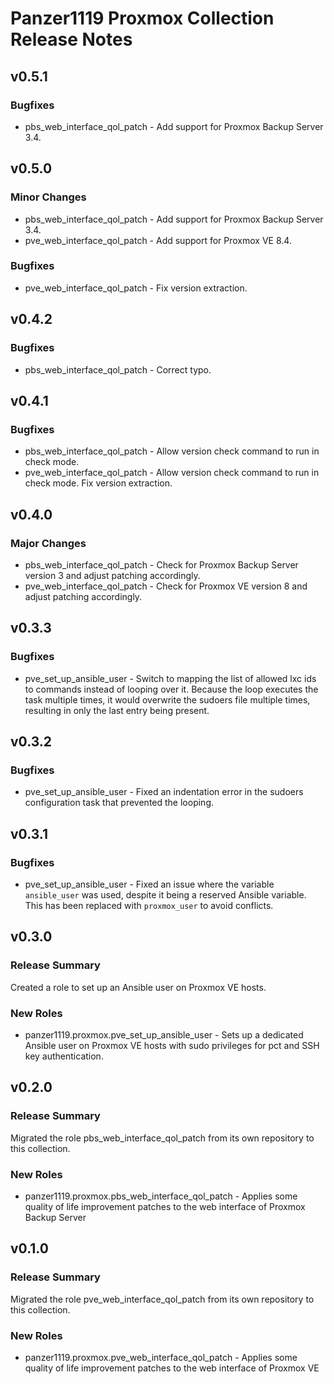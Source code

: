# Panzer1119 Proxmox Collection Release Notes

<a id="v0-5-1"></a>
## v0\.5\.1

<a id="bugfixes"></a>
### Bugfixes

* pbs\_web\_interface\_qol\_patch \- Add support for Proxmox Backup Server 3\.4\.

<a id="v0-5-0"></a>
## v0\.5\.0

<a id="minor-changes"></a>
### Minor Changes

* pbs\_web\_interface\_qol\_patch \- Add support for Proxmox Backup Server 3\.4\.
* pve\_web\_interface\_qol\_patch \- Add support for Proxmox VE 8\.4\.

<a id="bugfixes-1"></a>
### Bugfixes

* pve\_web\_interface\_qol\_patch \- Fix version extraction\.

<a id="v0-4-2"></a>
## v0\.4\.2

<a id="bugfixes-2"></a>
### Bugfixes

* pbs\_web\_interface\_qol\_patch \- Correct typo\.

<a id="v0-4-1"></a>
## v0\.4\.1

<a id="bugfixes-3"></a>
### Bugfixes

* pbs\_web\_interface\_qol\_patch \- Allow version check command to run in check mode\.
* pve\_web\_interface\_qol\_patch \- Allow version check command to run in check mode\. Fix version extraction\.

<a id="v0-4-0"></a>
## v0\.4\.0

<a id="major-changes"></a>
### Major Changes

* pbs\_web\_interface\_qol\_patch \- Check for Proxmox Backup Server version 3 and adjust patching accordingly\.
* pve\_web\_interface\_qol\_patch \- Check for Proxmox VE version 8 and adjust patching accordingly\.

<a id="v0-3-3"></a>
## v0\.3\.3

<a id="bugfixes-4"></a>
### Bugfixes

* pve\_set\_up\_ansible\_user \- Switch to mapping the list of allowed lxc ids to commands instead of looping over it\. Because the loop executes the task multiple times\, it would overwrite the sudoers file multiple times\, resulting in only the last entry being present\.

<a id="v0-3-2"></a>
## v0\.3\.2

<a id="bugfixes-5"></a>
### Bugfixes

* pve\_set\_up\_ansible\_user \- Fixed an indentation error in the sudoers configuration task that prevented the looping\.

<a id="v0-3-1"></a>
## v0\.3\.1

<a id="bugfixes-6"></a>
### Bugfixes

* pve\_set\_up\_ansible\_user \- Fixed an issue where the variable <code>ansible\_user</code> was used\, despite it being a reserved Ansible variable\. This has been replaced with <code>proxmox\_user</code> to avoid conflicts\.

<a id="v0-3-0"></a>
## v0\.3\.0

<a id="release-summary"></a>
### Release Summary

Created a role to set up an Ansible user on Proxmox VE hosts\.

<a id="new-roles"></a>
### New Roles

* panzer1119\.proxmox\.pve\_set\_up\_ansible\_user \- Sets up a dedicated Ansible user on Proxmox VE hosts with sudo privileges for pct and SSH key authentication\.

<a id="v0-2-0"></a>
## v0\.2\.0

<a id="release-summary-1"></a>
### Release Summary

Migrated the role pbs\_web\_interface\_qol\_patch from its own repository to this collection\.

<a id="new-roles-1"></a>
### New Roles

* panzer1119\.proxmox\.pbs\_web\_interface\_qol\_patch \- Applies some quality of life improvement patches to the web interface of Proxmox Backup Server

<a id="v0-1-0"></a>
## v0\.1\.0

<a id="release-summary-2"></a>
### Release Summary

Migrated the role pve\_web\_interface\_qol\_patch from its own repository to this collection\.

<a id="new-roles-2"></a>
### New Roles

* panzer1119\.proxmox\.pve\_web\_interface\_qol\_patch \- Applies some quality of life improvement patches to the web interface of Proxmox VE
